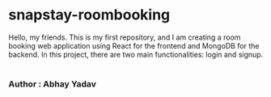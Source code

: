 # snapstay-roombooking
Hello, my friends. This is my first repository, and I am creating a room booking web application using React for the frontend and MongoDB for the backend. In this project, there are two main functionalities: login and signup.
<br>
<br>
<h3>Author : Abhay Yadav</h3>
